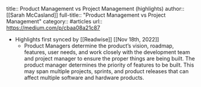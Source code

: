 title:: Product Management vs Project Management (highlights)
author:: [[Sarah McCasland]]
full-title:: "Product Management vs Project Management"
category:: #articles
url:: https://medium.com/p/cbaa08a21c87

- Highlights first synced by [[Readwise]] [[Nov 18th, 2022]]
	- Product Managers determine the product’s vision, roadmap, features, user needs, and work closely with the development team and project manager to ensure the proper things are being built. The product manager determines the priority of features to be built. This may span multiple projects, sprints, and product releases that can affect multiple software and hardware products.